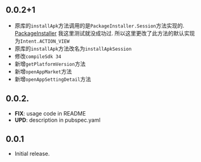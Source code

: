 ## 0.0.2+1

- 原库的`installApk`方法调用的是`PackageInstaller.Session`方法实现的. [PackageInstaller](https://developer.android.com/reference/android/content/pm/PackageInstaller) 我这里测试就没成功过. 所以这里更改了此方法的默认实现为`Intent.ACTION_VIEW`
- 原库的`installApk`方法改名为`installApkSession`
- 修改`compileSdk 34`
- 新增`getPlatformVersion`方法
- 新增`openAppMarket`方法
- 新增`openAppSettingDetail`方法

## 0.0.2.
 - **FIX**: usage code in README
 - **UPD**: description in pubspec.yaml

## 0.0.1
* Initial release.
